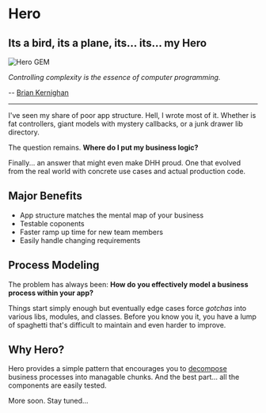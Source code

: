 # Hero

## Its a bird, its a plane, its... its... my Hero

![Hero GEM](http://hopsoft.github.com/hero/images/hero.jpg) 

*Controlling complexity is the essence of computer programming.*

-- [Brian Kernighan](http://en.wikipedia.org/wiki/Brian_Kernighan)

---

I've seen my share of poor app structure. 
Hell, I wrote most of it.
Whether is fat controllers, giant models with mystery callbacks, or a junk drawer lib directory.

The question remains. **Where do I put my business logic?**

Finally... an answer that might even make DHH proud. 
One that evolved from the real world with concrete use cases and actual production code.

## Major Benefits

* App structure matches the mental map of your business
* Testable coponents
* Faster ramp up time for new team members
* Easily handle changing requirements 

## Process Modeling

The problem has always been: **How do you effectively model a business process within your app?**

Things start simply enough but eventually edge cases force *gotchas* into
various libs, modules, and classes. Before you know you it,
you have a lump of spaghetti that's difficult to maintain and even harder to improve.

## Why Hero?

Hero provides a simple pattern that encourages you to 
<a href="http://en.wikipedia.org/wiki/Decomposition_(computer_science)">decompose</a>
business processes into managable chunks. And the best part... all the components are easily tested.


More soon. Stay tuned...
